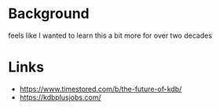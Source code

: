# Background

feels like I wanted to learn this a bit more for over two decades

# Links 

* https://www.timestored.com/b/the-future-of-kdb/
* https://kdbplusjobs.com/
